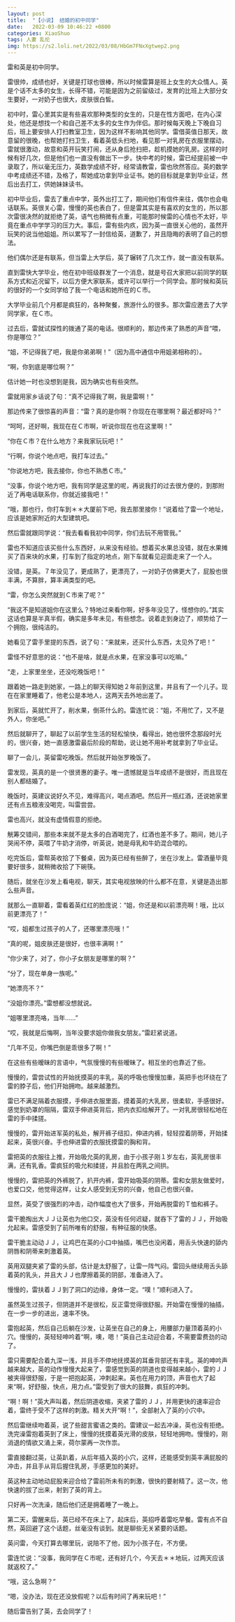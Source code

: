 ```yaml
---
layout: post
title:  "【小说】 结婚的初中同学"
date:   2022-03-09 10:46:22 +0800
categories: XiaoShuo
tags: 人妻 乱伦
img: https://s2.loli.net/2022/03/08/HbGm7FNxXgtwep2.png
---
```

雷和英是初中同学。

雷很帅，成绩也好，关键是打球也很棒，所以时候雷算是班上女生的大众情人。英是个话不太多的女生，长得不错，可能是因为之前留级过，发育的比班上大部分女生要好，一对奶子也很大，皮肤很白皙。

初中时，雷心里其实是有些喜欢那种类型的女生的，只是在性方面吧，在内心深处，他还是想找一个和自己差不太多的女生作为伴侣。那时候每天晚上下晚自习后，班上要安排人打扫教室卫生，因为这样不影响其他同学。雷借英值日那天，故意留的很晚，也帮她打扫卫生，看着英低头扫地，看见那一对乳房在衣服里摆动，雷就很激动，故意和英开玩笑打闹，还从身后抢扫把，趁机摸她的乳房。这样的时候有好几次，但是他们也一直没有做出下一步。快中考的时候，雷已经提前被一中录取了，所以毫无压力，英数学成绩不好，经常请教雷，雷也欣然答应。英的数学中考成绩还不错，及格了，帮她成功拿到毕业证书。她的目标就是拿到毕业证，然后出去打工，供她妹妹读书。

初中毕业后，雷去了重点中学，英外出打工了，期间他们有信件来往，偶尔也会电话联系。英很关心雷，慢慢的英也表白了，但是雷其实是有喜欢的女生的，所以那次雷很决然的就拒绝了英，语气也稍微有点重，可能那时候雷的心情也不太好，毕竟在重点中学学习的压力大。事后，雷有些内疚，因为英一直很关心他的，虽然开玩笑的说当他姐姐。所以累写了一封信给英，道歉了，并且隐晦的表明了自己的想法。

他们偶尔还是有联系，但当雷上大学后，英了辗转了几次工作，就一直没有联系。

直到雷快大学毕业，他在初中班级群发了一个消息，就是号召大家把以前同学的联系方式和近况留下，以后方便大家联系，或许可以举行一个同学会。那时候和英玩的很好的一个女同学给了我一个电话和她所在的Ｃ市。

大学毕业前几个月都是疯狂的，各种聚餐，旅游什么的很多。那次雷应邀去了大学同学家，在Ｃ市。

过去后，雷就试探性的拨通了英的电话。很顺利的，那边传来了熟悉的声音“喂，你是哪位？”

“姐，不记得我了吧，我是你弟弟啊！”（因为高中通信中用姐弟相称的）。

“啊，你到底是哪位啊？”

估计她一时也没想到是我，因为确实也有些突然。

雷就用家乡话说了句：“真不记得我了啊，我是雷啊！”

那边传来了很惊喜的声音：“雷？真的是你啊？你现在在哪里啊？最近都好吗？”

“呵呵，还好啊，我现在在Ｃ市啊，听说你现在也在这里啊！”

“你在Ｃ市？在什么地方？来我家玩玩吧！”

“行啊，你说个地点吧，我打车过去。”

“你说地方吧，我去接你，你也不熟悉Ｃ市。”

“没事，你说个地方吧，我有同学是这里的呢，再说我打的过去很方便的，到那附近了再电话联系你，你就近接我吧！”

“哦，那也行，你打车到＊＊大厦前下吧，我去那里接你！”说着给了雷一个地址，应该是她家附近的大型建筑吧。

然后雷就跟同学说：“我去看看我初中同学，你们去玩不用管我。”

雷也不知道应该买些什么东西好，从来没有经验。想着买水果总没错，就在水果摊买了百来块的水果，打车到了指定的地点，刚下车就看见迎面走来了一个人。

没错，是英。７年没见了，更成熟了，更漂亮了，一对奶子仿佛更大了，屁股也很丰满，不算胖，算丰满类型的吧。

“雷，你怎么突然就到Ｃ市来了呢？”

“我这不是知道姐你在这里么？特地过来看你啊，好多年没见了，怪想你的。”其实这话也算是半真半假，确实是多年未见，有些想念。说着走到身边了，顺势给了一个拥抱，很纯洁的。

她看见了雷手里提的东西，说了句：“来就来，还买什么东西，太见外了吧！”

雷怪不好意思的说：“也不是啥，就是点水果，在家没事可以吃嘛。”

“走，上家里坐坐，还没吃晚饭吧！”

跟着她一路走到她家，一路上的聊天得知她２年前到这里，并且有了一个儿子。现在在家里睡着了，他老公是本地人，这两天去外地出差了。

到家后，英就忙开了，削水果，倒茶什么的。雷连忙说：“姐，不用忙了，又不是外人，你坐吧。”

然后就聊开了，聊起了以前学生生活的轻松愉快，看得出，她也很怀念那段时光的，很兴奋，她一直感激雷最后阶段的帮助，说让她不用补考就拿到了毕业证。

聊了一会儿，英留雷吃晚饭。然后就开始张罗晚饭了。

雷发现，英真的是一个很贤惠的妻子。唯一遗憾就是当年成绩不是很好，而且现在别人都结婚了。

晚饭时，英建议说好久不见，难得高兴，喝点酒吧。然后开一瓶红酒，还说她家里还有点五粮液没喝完，叫雷尝尝。

雷也高兴，就没有虚情假意的拒绝。

觥筹交错间，那些本来就不是太多的白酒喝完了，红酒也差不多了。期间，她儿子哭闹不停，英喂了牛奶才消停，听英说，她是母乳和牛奶混合喂的。

吃完饭后，雷帮英收拾了下餐桌，因为英已经有些醉了，坐在沙发上。雷酒量毕竟要好很多，就稍微收拾了下碗筷。

随后，就坐在沙发上看电视，聊天，其实电视放映的什么都不在意，关键是造出那么些声音。

就那么一直聊着，雷看着英红红的脸庞说：“姐，你还是和以前漂亮啊！哦，比以前更漂亮了！”

“哎，姐都生过孩子的人了，还哪里漂亮哦！”

“真的呢，姐皮肤还是很好，也很丰满啊！”

“你少来了，对了，你小子女朋友是哪里的啊？”

“分了，现在单身一族呢。”

“她漂亮不？”

“没姐你漂亮。”雷想都没想就说。

“姐哪里漂亮咯，当年……”

“哎，我就是后悔啊，当年没要求姐你做我女朋友。”雷赶紧说道。

“几年不见，你嘴巴倒是乖很多了啊！”

在这些有些暧昧的言语中，气氛慢慢的有些暧昧了。相互坐的也靠近了些。

慢慢的，雷尝试性的开始抚摸英的丰乳，英的呼吸也慢慢加重，英把手也环绕在了雷的脖子后，他们开始拥吻。越来越激烈。

雷已不满足隔着衣服摸，手伸进衣服里面，摸着英的大乳房，很柔软，手感很好。感觉到奶罩的阻隔，雷双手伸进英背后，把内衣扣给解开了。一对乳房很轻松地在雷的手中揉搓。

慢慢的，雷开始进军英的私处，解开裤子纽扣，伸进内裤，轻轻捏着阴蒂，开始揉起来，英很兴奋。手也伸进雷的衣服抚摸雷的胸和背。

雷把英的衣服往上推，开始吸允英的乳房，由于小孩子刚１岁左右，英乳房很丰满，还有乳香。雷疯狂的吸允和揉搓，并且脸在两乳之间拱。

慢慢的，雷把英的外裤脱了，扒开内裤，雷开始吸英的阴蒂。雷和女朋友做爱时，也爱口交，他觉得这样，让女人感受到无穷的兴奋，他自己也很兴奋。

显然，英受了很强烈的冲击，动作幅度也大了很多，开始再脱雷的Ｔ恤和裤子。

雷干脆掏出大ＪＪ让英也为他口交，英没有任何迟疑，就吞下了雷的ＪＪ，开始吸允起来。雷感受到了前所唯有的舒服，有种征服的快感。

雷干脆主动动ＪＪ，让鸡巴在英的小口中抽插，嘴巴也没闲着，用舌头快速的舔内阴唇和阴蒂来刺激着英。

英用双腿夹紧了雷的头部，估计是太舒服了，让雷一阵气闷。雷回头继续用舌头舔着英的乳头，并且大ＪＪ也摩擦着英的阴部，准备进入了。

慢慢的，雷扶着ＪＪ到了洞口的边缘，身体一定。“噗！”顺利进入了。

虽然英生过孩子，但阴道并不是很松，反正雷觉得很舒服。开始雷在慢慢的抽插，在一步一步的进出，速率不快。

雷抱起英，然后自己后躺在沙发，让英坐在自己的身上，用腰部力量顶着英的小穴。慢慢的，英轻轻呻吟着“啊，噢，嗯！”英自己主动迎合着，不需要雷费劲的动了。

雷只需要配合着九深一浅，并且手不停地抚摸英的耳垂背部还有丰乳。英的呻吟声越来越大，英的动作慢慢大起来了，雷感觉到英的阴道也变得越来越小，雷的ＪＪ被夹得很舒服，于是一把抱起英，冲刺起来。英也在用力的顶，声音也大了起来“啊，好舒服，快点，用力点。”雷受到了很大的鼓舞，疯狂的冲刺。

“啊！啊！”英大声叫着，然后阴道收缩，夹紧了雷的ＪＪ，并用更快的速率迎合着，雷终于受不了这样的刺激。精关大开“啊！”，全部射入了英的小穴中。

然后雷继续吻着英，说了些甜言蜜语之类的。雷建议一起去冲澡，英也没有拒绝。洗完澡雷抱着英到了床上，慢慢的抚摸着英光滑的皮肤，轻轻地拥吻。慢慢的，刚消退的情欲又涌上来，荷尔蒙再一次作祟。

雷直接翻过英，让英趴着，从后年插入英的小穴，这样，还能感受到英丰满屁股的冲击，并且手从背后握住乳房，手感更加的美好。

英这种主动地动屁股来迎合给了雷前所未有的刺激，很快的要射精了。这一次，他快速的拔了出来，射到了英的背上。

只好再一次洗澡，随后他们还是拥着睡了一晚上。

第二天，雷醒来后，英已经不在床上了，起床后，英招呼着雷吃早餐。雷有点不自然，英回避了这个话题，丝毫没有谈到。就是聊些无关紧要的话题。

英问雷，今天打算去哪里玩，说陪不了他，因为小孩子在，不方便。

雷连忙说：“没事，我同学在Ｃ市呢，还有好几个，今天去＊＊地玩，过两天应该就返校了。”

“哦，这么急啊？”

“嗯，没办法，现在还没放假呢？以后有时间了再来玩吧！”

随后雷告别了英，去会同学了！